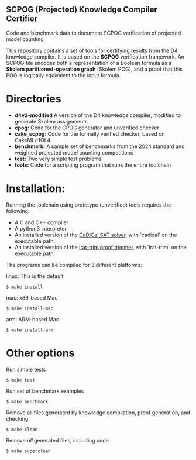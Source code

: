 ## SCPOG (Projected) Knowledge Compiler Certifier

Code and benchmark data to document SCPOG verification of projected model counting

This repository contains a set of tools for certifying results from
the D4 knowledge compiler.  It is based on the **SCPOG** verification
framework.  An SCPOG file encodes both a representation of a Boolean
formula as a **Skolem partitioned-operation graph** (Skolem POG), and a proof that
this POG is logically equivalent to the input formula.

# Directories

* **d4v2-modified**
    A version of the D4 knowledge compiler, modified to generate Skolem assignments
* **cpog:**
    Code for the CPOG generator and unverified checker
* **cake_scpog:**
    Code for the formally verified checker, based on CakeML/HOL4
* **benchmark:**
    A sample set of benchmarks from the 2024 standard and weighted projected model counting competitions
* **test:**
    Two very simple test problems
* **tools:**
    Code for a scripting program that runs the entire toolchain


# Installation:

Running the toolchain using prototype (unverified) tools requires the following:

* A C and C++ compiler
* A python3 interpreter
* An installed version of the [CaDiCal SAT solver](https://github.com/arminbiere/cadical), with 'cadical' on the executable path.
* An installed version of the [lrat-trim proof trimmer](https://github.com/arminbiere/lrat-trim), with 'lrat-trim' on the executable path.

The programs can be compiled for 3 different platforms:

linux:
	This is the default

```console
$ make install
```

mac:
	x86-based Mac

```console
$ make install-mac
```

arm:
	ARM-based Mac

```console
$ make install-arm
```

# Other options

Run simple tests

```console
$ make test
```

Run set of benchmark examples

```console
$ make benchmark
```

Remove all files generated by knowledge compilation, proof generation, and checking

```console
$ make clean
```


Remove *all* generated files, including code

```console
$ make superclean
```
